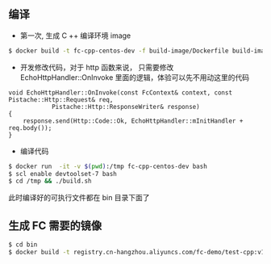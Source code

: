 ## 编译

- 第一次, 生成 C ++ 编译环境 image

```bash
$ docker build -t fc-cpp-centos-dev -f build-image/Dockerfile build-image
```

- 开发修改代码，对于 http 函数来说， 只需要修改 EchoHttpHandler::OnInvoke 里面的逻辑，体验可以先不用动这里的代码

```
void EchoHttpHandler::OnInvoke(const FcContext& context, const Pistache::Http::Request& req,
            Pistache::Http::ResponseWriter& response)
{
    response.send(Http::Code::Ok, EchoHttpHandler::mInitHandler + req.body());
}
```

- 编译代码

```bash
$ docker run  -it -v $(pwd):/tmp fc-cpp-centos-dev bash
$ scl enable devtoolset-7 bash
$ cd /tmp && ./build.sh
```

此时编译好的可执行文件都在 bin 目录下面了

## 生成 FC 需要的镜像

```bash
$ cd bin
$ docker build -t registry.cn-hangzhou.aliyuncs.com/fc-demo/test-cpp:v1 -f Dockerfile .
```
